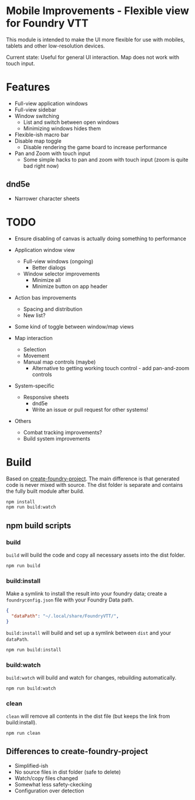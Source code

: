 # Mobile Improvements - Flexible view for Foundry VTT
This module is intended to make the UI more flexible for use with mobiles, tablets and other low-resolution devices.

Current state: Useful for general UI interaction. Map does not work with touch input.

# Features
- Full-view application windows
- Full-view sidebar
- Window switching
  - List and switch between open windows
  - Minimizing windows hides them
- Flexible-ish macro bar
- Disable map toggle
  - Disable rendering the game board to increase performance
- Pan and Zoom with touch input
  - Some simple hacks to pan and zoom with touch input (zoom is quite bad right now)

## dnd5e
- Narrower character sheets

# TODO
- Ensure disabling of canvas is actually doing something to performance
- Application window view
  - Full-view windows (ongoing)
    - Better dialogs
  - Window selector improvements
    - Minimize all
    - Minimize button on app header

- Action bas improvements
  - Spacing and distribution
  - New list?

- Some kind of toggle between window/map views

- Map interaction
  - Selection
  - Movement
  - Manual map controls (maybe)
    - Alternative to getting working touch control - add pan-and-zoom controls

- System-specific
  - Responsive sheets
    - dnd5e
    - Write an issue or pull request for other systems!

- Others
  - Combat tracking improvements?
  - Build system improvements


# Build
Based on [create-foundry-project](https://gitlab.com/foundry-projects/foundry-pc/create-foundry-project). The main difference is that generated code is never mixed with source. The dist folder is separate and contains the fully built module after build.
```bash
npm install
npm run build:watch
```

## npm build scripts

### build
`build` will build the code and copy all necessary assets into the dist folder.
```bash
npm run build
```

### build:install
Make a symlink to install the result into your foundry data; create a `foundryconfig.json` file with your Foundry Data path.
```json
{
  "dataPath": "~/.local/share/FoundryVTT/",
}
```
`build:install` will build and set up a symlink between `dist` and your `dataPath`.
```bash
npm run build:install
```

### build:watch
`build:watch` will build and watch for changes, rebuilding automatically.
```bash
npm run build:watch
```

### clean
`clean` will remove all contents in the dist file (but keeps the link from build:install).
```bash
npm run clean
```

## Differences to create-foundry-project
- Simplified-ish
- No source files in dist folder (safe to delete)
- Watch/copy files changed
- Somewhat less safety-ckecking
- Configuration over detection